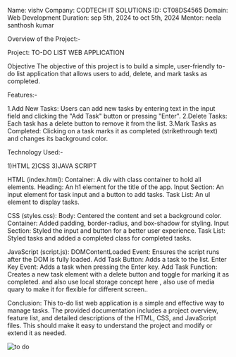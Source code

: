 Name: vishv 
Company: CODTECH IT SOLUTIONS 
ID: CT08DS4565 Domain: Web Development
Duration: sep 5th, 2024 to oct 5th, 2024 
Mentor: neela santhosh kumar

Overview of the Project:-

Project: TO-DO LIST WEB APPLICATION

Objective The objective of this project is to build a simple, user-friendly to-do list application that allows users to add, delete, and mark tasks as completed.

Features:-

1.Add New Tasks: Users can add new tasks by entering text in the input field and clicking the "Add Task" button or pressing "Enter".
2.Delete Tasks: Each task has a delete button to remove it from the list.
3.Mark Tasks as Completed: Clicking on a task marks it as completed (strikethrough text) and changes its background color.

Technology Used:-

1)HTML
2)CSS
3)JAVA SCRIPT



HTML (index.html): Container: A div with class container to hold all elements. Heading: An h1 element for the title of the app. Input Section: An input element for task input and a button to add tasks. Task List: An ul element to display tasks.

CSS (styles.css): Body: Centered the content and set a background color. Container: Added padding, border-radius, and box-shadow for styling. Input Section: Styled the input and button for a better user experience. Task List: Styled tasks and added a completed class for completed tasks.

JavaScript (script.js): DOMContentLoaded Event: Ensures the script runs after the DOM is fully loaded. Add Task Button: Adds a task to the list.
Enter Key Event: Adds a task when pressing the Enter key. Add Task Function: Creates a new task element with a delete button and toggle for marking it as completed.
and also use local storage concept here , also use of media quary to make it for flexible for different screen..

Conclusion: This to-do list web application is a simple and effective way to manage tasks. The provided documentation includes a project overview, feature list, and detailed descriptions of the HTML, CSS, and JavaScript files. This should make it easy to understand the project and modify or extend it as needed.



![to do](https://github.com/user-attachments/assets/b1accad2-6237-4e5b-b720-6af315010e8a)



